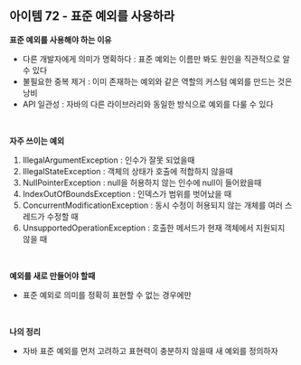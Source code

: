 ## 아이템 72 - 표준 예외를 사용하라

**표준 예외를 사용해야 하는 이유**
- 다른 개발자에게 의미가 명확하다 : 표준 예외는 이름만 봐도 원인을 직관적으로 알 수 있다
- 불필요한 중복 제거 : 이미 존재하는 예외와 같은 역할의 커스텀 예외를 만드는 것은 낭비
- API 일관성 : 자바의 다른 라이브러리와 동일한 방식으로 예외를 다룰 수 있다

<br/>

**자주 쓰이는 예외**
1. IllegalArgumentException : 인수가 잘못 되었을때
2. IllegalStateException : 객체의 상태가 호출에 적합하지 않을때
3. NullPointerException : null을 허용하지 않는 인수에 null이 들어왔을때
4. IndexOutOfBoundsException : 인덱스가 범위를 벗어났을 때
5. ConcurrentModificationException : 동시 수정이 허용되지 않는 개체를 여러 스레드가 수정할 때
6. UnsupportedOperationException : 호출한 메서드가 현재 객체에서 지원되지 않을 때


<br/>

**예외를 새로 만들어야 할때**
- 표준 예외로 의미를 정확히 표현할 수 없는 경우에만


<br/>

**나의 정리**
- 자바 표준 예외를 먼저 고려하고 표현력이 충분하지 않을때 새 예외를 정의하자
